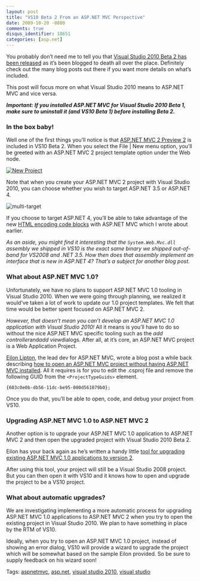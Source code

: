 ```yaml
---
layout: post
title: "VS10 Beta 2 From an ASP.NET MVC Perspective"
date: 2009-10-20 -0800
comments: true
disqus_identifier: 18651
categories: [asp.net]
---
```

You probably don’t need me to tell you that [Visual Studio 2010 Beta 2
has been
released](http://weblogs.asp.net/scottgu/archive/2009/10/19/vs-2010-and-net-4-0-beta-2.aspx "VS 2010 and .NET 4.0 Beta 2")
as it’s been blogged to death all over the place. Definitely check out
the many blog posts out there if you want more details on what’s
included.

This post will focus more on what Visual Studio 2010 means to ASP.NET
MVC and vice versa.

***Important: If you installed ASP.NET MVC for Visual Studio 2010 Beta
1, make sure to uninstall it (and VS10 Beta 1) before installing Beta
2.***

### In the box baby!

Well one of the first things you’ll notice is that [ASP.NET MVC 2
Preview
2](http://haacked.com/archive/2009/10/01/asp.net-mvc-preview-2-released.aspx "ASP.NET MVC 2 Preview 2")
is included in VS10 Beta 2. When you select the File | New menu option,
you’ll be greeted with an ASP.NET MVC 2 project template option under
the Web node.

[![New
Project](http://haacked.com/images/haacked_com/WindowsLiveWriter/WhatVisualStudio2010Beta2Meansfor.NETMVC_12658/New%20Project_thumb_1.png "New Project")](http://haacked.com/images/haacked_com/WindowsLiveWriter/WhatVisualStudio2010Beta2Meansfor.NETMVC_12658/New%20Project_4.png)

Note that when you create your ASP.NET MVC 2 project with Visual Studio
2010, you can choose whether you wish to target ASP.NET 3.5 or ASP.NET
4.

![multi-target](http://haacked.com/images/haacked_com/WindowsLiveWriter/WhatVisualStudio2010Beta2Meansfor.NETMVC_12658/multi-target_3.png "multi-target")

If you choose to target ASP.NET 4, you’ll be able to take advantage of
the new [HTML encoding code
blocks](http://haacked.com/archive/2009/09/25/html-encoding-code-nuggets.aspx "HTML Encoding Code Blocks")
with ASP.NET MVC which I wrote about earlier.

*As an aside, you might find it interesting that the
`System.Web.Mvc.dll` assembly we shipped in VS10 is the exact same
binary we shipped out-of-band for VS2008 and .NET 3.5. How then does
that assembly implement an interface that is new in ASP.NET 4? That’s a
subject for another blog post.*

### What about ASP.NET MVC 1.0?

Unfortunately, we have no plans to support ASP.NET MVC 1.0 tooling in
Visual Studio 2010. When we were going through planning, we realized it
would’ve taken a lot of work to update our 1.0 project templates. We
felt that time would be better spent focused on ASP.NET MVC 2.

*However, that doesn’t mean you can’t develop an ASP.NET MVC 1.0
application with Visual Studio 2010!* All it means is you’ll have to do
so without the nice ASP.NET MVC specific tooling such as the *add
controller*and*add view*dialogs. After all, at it’s core, an ASP.NET MVC
project is a Web Application Project.

[Eilon
Lipton](http://weblogs.asp.net/leftslipper/ "Eilon Lipton's Blog"), the
lead dev for ASP.NET MVC, wrote a blog post a while back describing [how
to open an ASP.NET MVC project without having ASP.NET MVC
installed](http://weblogs.asp.net/leftslipper/archive/2009/01/20/opening-an-asp-net-mvc-project-without-having-asp-net-mvc-installed-the-project-type-is-not-supported-by-this-installation.aspx "Opening ASP.NET MVC project").
All it requires is for you to edit the .csproj file and remove the
following GUID from the `<ProjectTypeGuids>` element.

`{603c0e0b-db56-11dc-be95-000d561079b0};`

Once you do that, you’ll be able to open, code, and debug your project
from VS10.

### Upgrading ASP.NET MVC 1.0 to ASP.NET MVC 2

Another option is to upgrade your ASP.NET MVC 1.0 application to ASP.NET
MVC 2 and then open the upgraded project with Visual Studio 2010 Beta 2.

Eilon has your back again as he’s written a handy little [tool for
upgrading existing ASP.NET MVC 1.0 applications to version
2](http://weblogs.asp.net/leftslipper/archive/2009/10/19/migrating-asp-net-mvc-1-0-applications-to-asp-net-mvc-2.aspx "Migrating ASP.NET MVC 1.0 applications to ASP.NET MVC 2").

After using this tool, your project will still be a Visual Studio 2008
project. But you can then open it with VS10 and it knows how to open and
upgrade the project to be a VS10 project.

### What about automatic upgrades?

We are investigating implementing a more automatic process for upgrading
ASP.NET MVC 1.0 applications to ASP.NET MVC 2 when you try to open the
existing project in Visual Studio 2010. We plan to have something in
place by the RTM of VS10.

Ideally, when you try to open an ASP.NET MVC 1.0 project, instead of
showing an error dialog, VS10 will provide a wizard to upgrade the
project which will be somewhat based on the sample Eilon provided. So be
sure to supply feedback on his wizard soon!

Tags: [aspnetmvc](http://haacked.com/tags/aspnetmvc/default.aspx),
[asp.net](http://haacked.com/tags/asp.net/default.aspx), [visual studio
2010](http://haacked.com/tags/visual+studio+2010/default.aspx), [visual
studio](http://haacked.com/tags/visual+studio/default.aspx)

